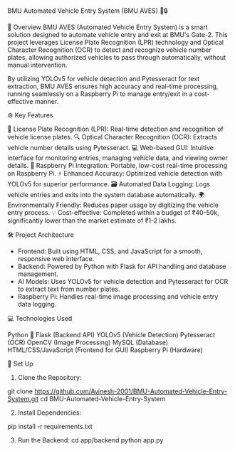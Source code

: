 BMU Automated Vehicle Entry System (BMU AVES) 🚗🔒


🌟 Overview
BMU AVES (Automated Vehicle Entry System) is a smart solution designed to automate vehicle entry and exit at BMU's Gate-2. This project leverages License Plate Recognition (LPR) technology and Optical Character Recognition (OCR) to detect and recognize vehicle number plates, allowing authorized vehicles to pass through automatically, without manual intervention.

By utilizing YOLOv5 for vehicle detection and Pytesseract for text extraction, BMU AVES ensures high accuracy and real-time processing, running seamlessly on a Raspberry Pi to manage entry/exit in a cost-effective manner.

⚙️ Key Features

📸 License Plate Recognition (LPR): Real-time detection and recognition of vehicle license plates.
🔍 Optical Character Recognition (OCR): Extracts vehicle number details using Pytesseract.
💻 Web-based GUI: Intuitive interface for monitoring entries, managing vehicle data, and viewing owner details.
🔗 Raspberry Pi Integration: Portable, low-cost real-time processing on Raspberry Pi.
⚡ Enhanced Accuracy: Optimized vehicle detection with YOLOv5 for superior performance.
🗃️ Automated Data Logging: Logs vehicle entries and exits into the system database automatically.
🌍 Environmentally Friendly: Reduces paper usage by digitizing the vehicle entry process.
💡 Cost-effective: Completed within a budget of ₹40-50k, significantly lower than the market estimate of ₹1-2 lakhs.

🛠️ Project Architecture

- Frontend: Built using HTML, CSS, and JavaScript for a smooth, responsive web interface.
- Backend: Powered by Python with Flask for API handling and database management.
- AI Models: Uses YOLOv5 for vehicle detection and Pytesseract for OCR to extract text from number plates.
- Raspberry Pi: Handles real-time image processing and vehicle entry data logging.


💻 Technologies Used

Python 🐍
Flask (Backend API)
YOLOv5 (Vehicle Detection)
Pytesseract (OCR)
OpenCV (Image Processing)
MySQL (Database)
HTML/CSS/JavaScript (Frontend for GUI)
Raspberry Pi (Hardware)

🚀 Set Up

1. Clone the Repository:

git clone https://github.com/Avinesh-2001/BMU-Automated-Vehicle-Entry-System.git
cd BMU-Automated-Vehicle-Entry-System

2. Install Dependencies:

pip install -r requirements.txt

3. Run the Backend:
cd app/backend
python app.py
